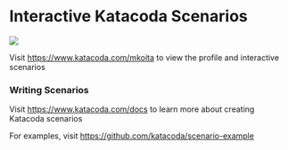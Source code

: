 # Interactive Katacoda Scenarios

[![](http://shields.katacoda.com/katacoda/mkoita/count.svg)](https://www.katacoda.com/mkoita "Get your profile on Katacoda.com")

Visit https://www.katacoda.com/mkoita to view the profile and interactive scenarios

### Writing Scenarios
Visit https://www.katacoda.com/docs to learn more about creating Katacoda scenarios

For examples, visit https://github.com/katacoda/scenario-example
